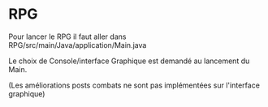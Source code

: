 # RPG
Pour lancer le RPG il faut aller dans RPG/src/main/Java/application/Main.java

Le choix de Console/interface Graphique est demandé au lancement du Main.

(Les améliorations posts combats ne sont pas implémentées sur l'interface graphique)

